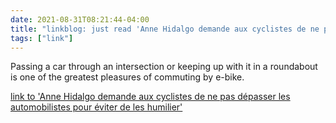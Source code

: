 ```yaml
---
date: 2021-08-31T08:21:44-04:00
title: "linkblog: just read 'Anne Hidalgo demande aux cyclistes de ne pas dépasser les automobilistes pour éviter de les humilier'"
tags: ["link"]
---
```

Passing a car through an intersection or keeping up with it in a roundabout is one of the greatest pleasures of commuting by e-bike.
 
[link to 'Anne Hidalgo demande aux cyclistes de ne pas dépasser les automobilistes pour éviter de les humilier'](https://www.legorafi.fr/2021/08/31/anne-hidalgo-demande-aux-cyclistes-de-ne-pas-depasser-les-automobilistes-pour-eviter-de-les-humilier/)
